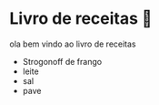 # Livro de receitas :open_book:

ola bem vindo ao livro de receitas 

- Strogonoff de frango
- leite
- sal
- pave
